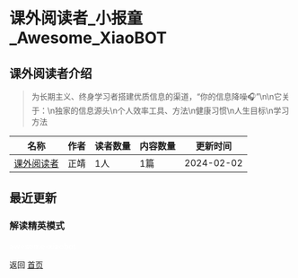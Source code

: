 # 课外阅读者_小报童_Awesome_XiaoBOT

## 课外阅读者介绍
> 为长期主义、终身学习者搭建优质信息的渠道，“你的信息降噪🎧”\n\n它关于：\n独家的信息源头\n个人效率工具、方法\n健康习惯\n人生目标\n学习方法  
  


|名称|作者|读者数量|内容数量|更新时间|
|---|---|---|---|---|
|[课外阅读者](https://xiaobot.net/p/zxql927?refer=9c3f1c95-a052-465a-9902-f6d75080262a)|正靖|1人|1篇|2024-02-02|

## 最近更新
### 解读精英模式


<a href="https://github.com/Reno9527/awesome-xiaobot" style="color: white; text-decoration: none;">awesome-xiaobot</a>

返回 [首页](../README.md)
